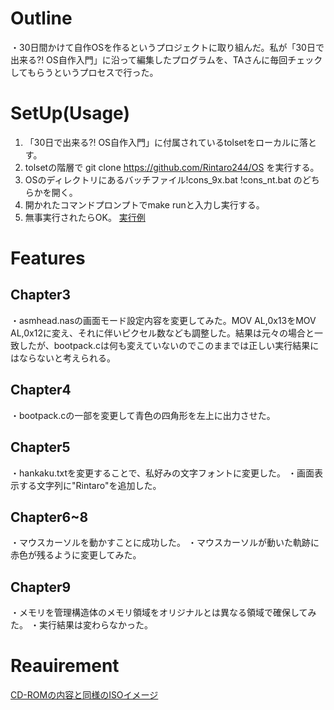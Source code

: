 # Outline
・30日間かけて自作OSを作るというプロジェクトに取り組んだ。私が「30日で出来る?! OS自作入門」に沿って編集したプログラムを、TAさんに毎回チェックしてもらうというプロセスで行った。

# SetUp(Usage)
1. 「30日で出来る?! OS自作入門」に付属されているtolsetをローカルに落とす。
2. tolsetの階層で git clone https://github.com/Rintaro244/OS を実行する。
3. OSのディレクトリにあるバッチファイル!cons_9x.bat !cons_nt.bat のどちらかを開く。
4. 開かれたコマンドプロンプトでmake runと入力し実行する。
5. 無事実行されたらOK。
[実行例](./img/screenshot_README.png)

# Features
## Chapter3
・asmhead.nasの画面モード設定内容を変更してみた。MOV  AL,0x13をMOV  AL,0x12に変え、それに伴いピクセル数なども調整した。結果は元々の場合と一致したが、bootpack.cは何も変えていないのでこのままでは正しい実行結果にはならないと考えられる。
## Chapter4
・bootpack.cの一部を変更して青色の四角形を左上に出力させた。
## Chapter5
・hankaku.txtを変更することで、私好みの文字フォントに変更した。
・画面表示する文字列に"Rintaro"を追加した。
## Chapter6~8
・マウスカーソルを動かすことに成功した。
・マウスカーソルが動いた軌跡に赤色が残るように変更してみた。
## Chapter9
・メモリを管理構造体のメモリ領域をオリジナルとは異なる領域で確保してみた。
・実行結果は変わらなかった。

# Reauirement
[CD-ROMの内容と同様のISOイメージ](https://book.mynavi.jp/supportsite/detail/4839919844.html)
